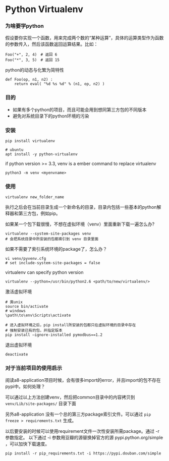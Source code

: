# Python Virtualenv
### 为啥要学python
假设要你实现一个函数，用来完成两个数的“某种运算”，具体的运算类型作为函数的参数传入，然后该函数返回运算结果。比如：
```
Foo("+", 2, 4)　# 返回 6
Foo("*", 3, 5)　# 返回 15
```
python的动态与化繁为简特性
```
def Foo(op, n1, n2) :
    return eval( "%d %s %d" % (n1, op, n2) )
```
### 目的
- 如果有多个python的项目，而且可能会用到想同第三方包的不同版本
- 避免对系统目录下的python环境的污染

### 安装
```
pip install virtualenv

# ubuntu
apt install -y python-virtualenv
```
 
if python version >= 3.3, venv is a ember command to replace virtualenv
````
python3 -m venv <myenvname>
````
### 使用
```
virtualenv new_folder_name
```
执行之后会在当前目录生成一个新命名的目录，目录内包括一些基本的python解释器和第三方包，例如pip。

如果某一个包下载很慢，不想在虚拟环境（venv）里面重新下载一遍怎么办?
```
virtualenv --system-site-packages venv
# 会把系统目录中所安装的包都索引到 venv 目录里面
```
如果不需要了索引系统环境的package了，怎么办？
```
vi venv/pyvenv.cfg 
# set include-system-site-packages = false
```

virtualenv can specify python version 
```
virtualenv --python=/usr/bin/python2.6 <path/to/new/virtualenv/>
```

激活虚拟环境
```
# 类unix
source bin/activate
# windows
\path\to\env\Scripts\activate

# 进入虚拟环境之后，pip install所安装的包都只在虚拟环境的目录中存在
# 强制安装已有的包，并指定版本
pip install —ignore-installed pymodbus==1.2
```
退出虚拟环境
```
deactivate
```

### 对于当前项目的使用启示
阅读a8-application项目时候，会有很多import的error，并且import的包不存在pypi中。如何处理？

可以通过以上方法创建venv，然后把common目录中的内容拷贝到 `venv/Lib/site-packages/` 目录下面

另外a8-application 没有一个总的第三方package索引文件。可以通过 `pip freeze > requirements.txt` 生成。

以后要安装的时候可以使用requirement文件一次性安装所需package。通过 -r 参数指定。
以下通过 -i 参数用豆瓣的源替换掉官方的源 pypi.python.org/simple ，可以加快下载速度。
```
pip install -r pip_requirements.txt -i https://pypi.douban.com/simple
```


